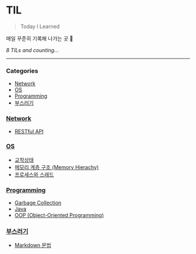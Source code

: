 # TIL
> Today I Learned

매일 꾸준히 기록해 나가는 곳 🌱


_8 TILs and counting..._

---

### Categories

- [Network](#Network)
- [OS](#OS)
- [Programming](#Programming)
- [부스러기](#부스러기)

### [Network](#Network)
- [RESTful API](Network/RestfulAPI.md)

### [OS](#OS)
- [교착상태](OS/Deadlock.md)
- [메모리 계층 구조 (Memory Hierachy)](OS/MemoryHierachy.md)
- [프로세스와 스레드](OS/Process_Thread.md)

### [Programming](#Programming)
- [Garbage Collection](Programming/GarbageCollection.md)
- [Java](Programming/Java.md)
- [OOP (Object-Oriented Programming)](Programming/OOP.md)

### [부스러기](#부스러기)
- [Markdown 문법](부스러기/markdown.md)


